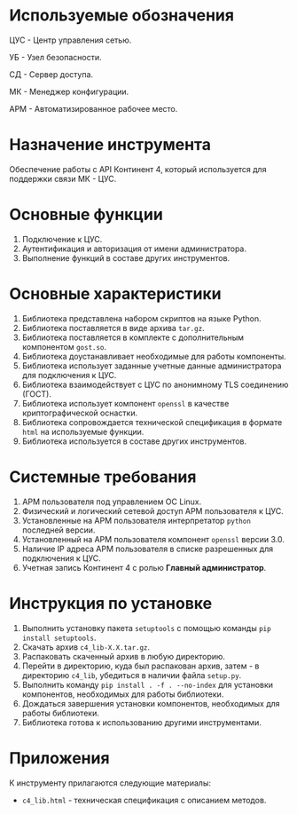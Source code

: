 # Используемые обозначения

ЦУС - Центр управления сетью.

УБ - Узел безопасности.

СД - Сервер доступа.

МК - Менеджер конфигурации.

АРМ - Автоматизированное рабочее место.

# Назначение инструмента

Обеспечение работы с API Континент 4, который используется для поддержки связи МК - ЦУС.

# Основные функции

1. Подключение к ЦУС.
2. Аутентификация и авторизация от имени администратора.
3. Выполнение функций в составе других инструментов.

# Основные характеристики

1. Библиотека представлена набором скриптов на языке Python.
2. Библиотека поставляется в виде архива `tar.gz`.
3. Библиотека поставляется в комплекте с дополнительным компонентом `gost.so`.
4. Библиотека доустанавливает необходимые для работы компоненты.
5. Библиотека использует заданные учетные данные администратора для подключения к ЦУС.
6. Библиотека взаимодействует с ЦУС по анонимному TLS соединению (ГОСТ).
7. Библиотека использует компонент `openssl` в качестве криптографической оснастки.
8. Библиотека сопровождается технической спецификация в формате `html` на используемые функции.
9. Библиотека используется в составе других инструментов.

# Системные требования

1. АРМ пользователя под управлением ОС Linux.
2. Физический и логический сетевой доступ АРМ пользователя к ЦУС.
3. Установленные на АРМ пользователя интерпретатор `python` последней версии.
4. Установленный на АРМ пользователя компонент `openssl` версии 3.0.
5. Наличие IP адреса АРМ пользователя в списке разрешенных для подключения к ЦУС.
6. Учетная запись Континент 4 с ролью **Главный администратор**.

# Инструкция по установке

1. Выполнить установку пакета `setuptools` с помощью команды `pip install setuptools`.
2. Скачать архив `c4_lib-X.X.tar.gz`.
3. Распаковать скаченный архив в любую директорию.
4. Перейти в директорию, куда был распакован архив, затем - в директорию `c4_lib`, убедиться в наличии файла `setup.py`.
5. Выполнить команду `pip install . -f . --no-index` для установки компонентов, необходимых для работы библиотеки.
6. Дождаться завершения установки компонентов, необходимых для работы библиотеки.
7. Библиотека готова к использованию другими инструментами.

# Приложения

К инструменту прилагаются следующие материалы:

- `c4_lib.html` - техническая спецификация с описанием методов.
